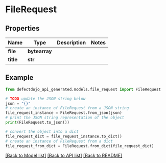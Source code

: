 # FileRequest


## Properties

Name | Type | Description | Notes
------------ | ------------- | ------------- | -------------
**file** | **bytearray** |  | 
**title** | **str** |  | 

## Example

```python
from defectdojo_api_generated.models.file_request import FileRequest

# TODO update the JSON string below
json = "{}"
# create an instance of FileRequest from a JSON string
file_request_instance = FileRequest.from_json(json)
# print the JSON string representation of the object
print(FileRequest.to_json())

# convert the object into a dict
file_request_dict = file_request_instance.to_dict()
# create an instance of FileRequest from a dict
file_request_from_dict = FileRequest.from_dict(file_request_dict)
```
[[Back to Model list]](../README.md#documentation-for-models) [[Back to API list]](../README.md#documentation-for-api-endpoints) [[Back to README]](../README.md)


